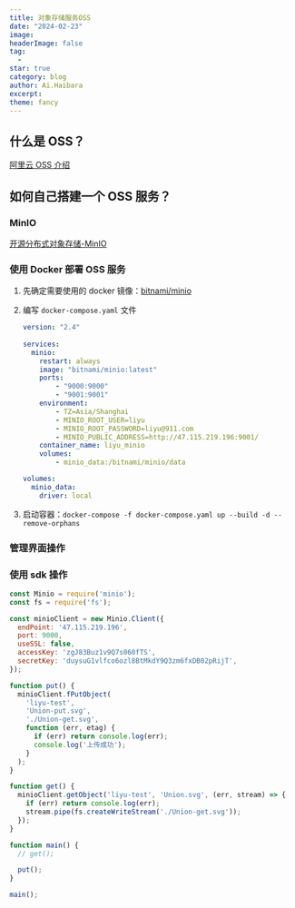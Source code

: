 ```yaml
---
title: 对象存储服务OSS
date: "2024-02-23"
image: 
headerImage: false
tag:
  -
star: true
category: blog
author: Ai.Haibara
excerpt: 
theme: fancy
---
```


## 什么是 OSS？

[阿里云 OSS 介绍](<https://help.aliyun.com/zh/oss/product-overview/what-is-oss>)

## 如何自己搭建一个 OSS 服务？

### MinIO

[开源分布式对象存储-MinIO](https://zhuanlan.zhihu.com/p/103803549)

### 使用 Docker 部署 OSS 服务

1. 先确定需要使用的 docker 镜像：[bitnami/minio](https://hub.docker.com/r/bitnami/minio)
2. 编写 `docker-compose.yaml` 文件

   ```yaml
   version: "2.4"
  
   services:
     minio:
       restart: always
       image: "bitnami/minio:latest"
       ports:
           - "9000:9000"
           - "9001:9001"
       environment:
           - TZ=Asia/Shanghai
           - MINIO_ROOT_USER=liyu
           - MINIO_ROOT_PASSWORD=liyu@911.com
           - MINIO_PUBLIC_ADDRESS=http://47.115.219.196:9001/
       container_name: liyu_minio
       volumes:
           - minio_data:/bitnami/minio/data

   volumes:
     minio_data:
       driver: local
   ```

3. 启动容器：`docker-compose -f docker-compose.yaml up --build -d --remove-orphans`

### 管理界面操作

### 使用 sdk 操作

```js
const Minio = require('minio');
const fs = require('fs');

const minioClient = new Minio.Client({
  endPoint: '47.115.219.196',
  port: 9000,
  useSSL: false,
  accessKey: 'zgJ83Buz1v9Q7s060fTS',
  secretKey: 'duysuG1vlfco6ozl8BtMkdY9Q3zm6fxDB02pRijT',
});

function put() {
  minioClient.fPutObject(
    'liyu-test',
    'Union-put.svg',
    './Union-get.svg',
    function (err, etag) {
      if (err) return console.log(err);
      console.log('上传成功');
    }
  );
}

function get() {
  minioClient.getObject('liyu-test', 'Union.svg', (err, stream) => {
    if (err) return console.log(err);
    stream.pipe(fs.createWriteStream('./Union-get.svg'));
  });
}

function main() {
  // get();

  put();
}

main();
```
